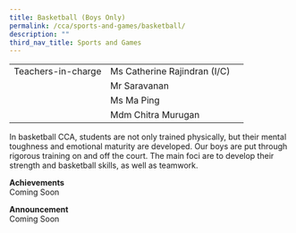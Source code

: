 ```yaml
---
title: Basketball (Boys Only)
permalink: /cca/sports-and-games/basketball/
description: ""
third_nav_title: Sports and Games
---
```

|  	|  	|  	|			
|---	|---	|---	|			
|  	Teachers-in-charge 	|  	Ms Catherine Rajindran (I/C)	|  		|  
|  		|  	Mr Saravanan	|  		|  
|  		|  	Ms Ma Ping	|  		|  
|  		|  	Mdm Chitra Murugan 	|  		|  


In basketball CCA, students are not only trained physically, but their mental toughness and emotional maturity are developed. Our boys are put through rigorous training on and off the court. The main foci are to develop their strength and basketball skills, as well as teamwork. 

**Achievements**
<br>Coming Soon

**Announcement** 
<br>Coming Soon